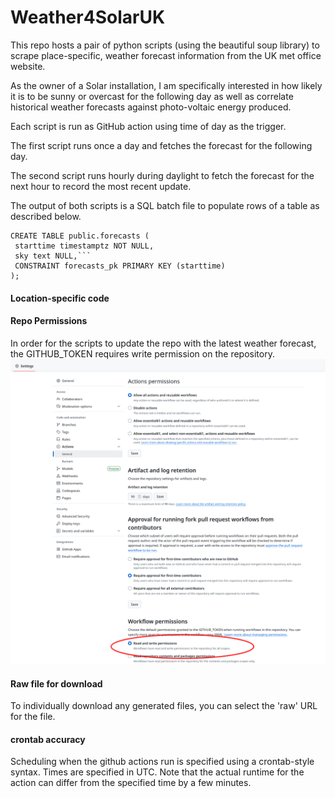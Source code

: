 # Weather4SolarUK
This repo hosts a pair of python scripts (using the beautiful soup library) to scrape place-specific, weather forecast information from the UK met office website.

As the owner of a Solar installation, I am specifically interested in how likely it is to be sunny or overcast for the following day as well as correlate historical weather forecasts against photo-voltaic energy produced.

Each script is run as GitHub action using time of day as the trigger.

The first script runs once a day and fetches the forecast for the following day.

The second script runs hourly during daylight to fetch the forecast for the next hour to record the most recent update.

The output of both scripts is a SQL batch file to populate rows of a table as described below.

    CREATE TABLE public.forecasts (
	 starttime timestamptz NOT NULL,
     sky text NULL,```
     CONSTRAINT forecasts_pk PRIMARY KEY (starttime)
    );

#### Location-specific code

#### Repo Permissions
In order for the scripts to update the repo with the latest weather forecast, the GITHUB_TOKEN requires write permission on the repository.
![permissions](githubaction.png)


#### Raw file for download
To individually download any generated files, you can select the 'raw' URL for the file.
#### crontab accuracy
Scheduling when the github actions run is specified using a crontab-style syntax. Times are specified in UTC. Note that the actual runtime for the action can differ from the specified time by a few minutes.




